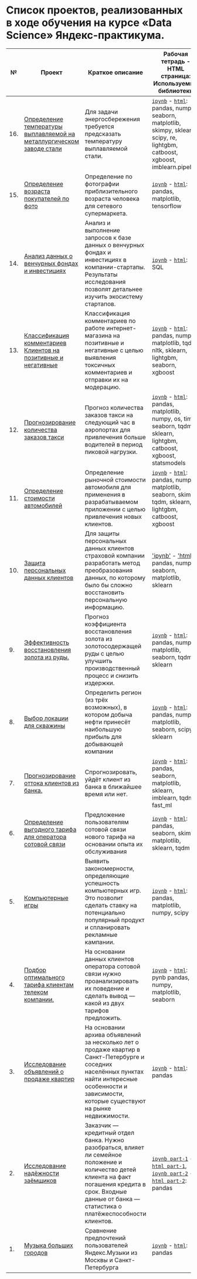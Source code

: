 # Список проектов, реализованных в ходе обучения на курсе «Data Science» Яндекс-практикума.

|№|Проект|Краткое описание|Рабочая тетрадь - HTML страница: Используемые библиотеки|
|---|---|---|---|
|16.|[Определение температуры выплавляемой на металлургическом заводе стали](./projects/README_20_STEEL.md)|Для задачи энергосбережения требуется предсказать температуру выплавляемой стали.|[`ipynb`](./projects/ds_sprint_20_STEEL_final_project.ipynb) - [`html`](./projects/ds_sprint_20_STEEL_final_project.html): pandas, numpy, seaborn, matplotlib, skimpy, sklearn, scipy, re, lightgbm, catboost, xgboost, imblearn.pipeline|
|15.|[Определение возраста покупателей по фото](./projects/README_18_AGE_PERSON.md)|Определение по фотографии приблизительного возраста человека для сетевого супермаркета.|[`ipynb`](./projects/ds_sprint_18_AGE_PERSON_computer_vision.ipynb) - [`html`](./projects/ds_sprint_18_AGE_PERSON_computer_vision.html): pandas, matplotlib, tensorflow|
|14.|[Анализ данных о венчурных фондах и инвестициях](./projects/README_17_SQL_INVESTMENT_FUNDS.md)|Анализ и выполнение запросов к базе данных о венчурных фондах и инвестициях в компании-стартапы. Результаты исследования позволят детальнее изучить экосистему стартапов.|[`ipynb`](./projects/ds_sprint_17_SQL_INVESTMENT_FUNDS.ipynb) - [`html`](./projects/ds_sprint_17_SQL_INVESTMENT_FUNDS.html): SQL|
|13.|[Классификация комментариев Клиентов на позитивные и негативные](./projects/README_16_TOXIC_WORDS.md)|Классификация комментариев по работе интернет-магазина на позитивные и негативные с целью выявления токсичных комментариев и отправки их на модерацию.|[`ipynb`](./projects/ds_sprint_16_TOXIC_WORDS.ipynb) - [`html`](./projects/ds_sprint_16_TOXIC_WORDS.html): pandas, numpy, matplotlib, tqdm, nltk, sklearn, lightgbm, seaborn, xgboost|
|12.|[Прогнозирование количества заказов такси](./projects/README_15_ORDERING_TAXI.md)|Прогноз количества заказов такси на следующий час в аэропортах для привлечения больше водителей в период пиковой нагрузки.|[`ipynb`](./projects/ds_sprint_15_ORDERING_TAXI.ipynb) - [`html`](./projects/ds_sprint_15_ORDERING_TAXI.html): pandas, matplotlib, numpy, os, time, seaborn, tqdm, sklearn, lightgbm, catboost, xgboost, statsmodels|
|11.|[Определение стоимости автомобилей](./projects/README_14_AUTO_PRICE.md)|Определение рыночной стоимости автомобиля для применения в разрабатываемом приложении с целью привлечения новых клиентов.|[`ipynb`](./projects/ds_sprint_14_AUTO_PRICE.ipynb) - [`html`](./projects/ds_sprint_14_AUTO_PRICE.html): pandas, numpy, matplotlib, seaborn, skimpy, tqdm, sklearn, lightgbm, catboost, xgboost|
|10.|[Защита персональных данных клиентов](./projects/README_13_PERSONAL_DATA.md)|Для защиты персональных данных клиентов страховой компании разработать метод преобразования данных, по которому было бы сложно восстановить персональную информацию.|['ipynb'](./projects/ds_sprint_13_PERSONAL_DATA.ipynb) - ['html'](./projects/ds_sprint_13_PERSONAL_DATA.html): pandas, numpy, seaborn, matplotlib, sklearn|
|9.|[Эффективность восстановления золота из руды.](./projects/README_12_GOLD_PRODUCER.md)|Прогноз коэффициента восстановления золота из золотосодержащей руды с целью улучшить производственный процесс и снизить издержки.|[`ipynb`](./projects/ds_sprint_12_GOLD_PRODUCER.ipynb) - [`html`](./projects/ds_sprint_12_GOLD_PRODUCER.html): pandas, numpy, matplotlib, seaborn, tqdm, sklearn|
|8.|[Выбор локации для скважины](./projects/README_11_GEO_DATA.md)|Определить регион (из трёх возможных), в котором добыча нефти принесёт наибольшую прибыль для добывающей компании|[`ipynb`](./projects/ds_sprint_11_GEO_DATA.ipynb) - [`html`](./projects/ds_sprint_11_GEO_DATA.html): pandas, numpy, matplotlib, seaborn, scipy, sklearn|
|7.|[Прогнозирование оттока клиентов из банка.](./projects/README_10_BANK_CLIENTS.md)|Спрогнозировать, уйдёт клиент из банка в ближайшее время или нет.|[`ipynb`](./projects/ds_sprint_10_BANK_CLIENTS.ipynb) - [`html`](./projects/ds_sprint_10_BANK_CLIENTS.html): pandas, seaborn, matplotlib, sklearn, imblearn, tqdm, fast_ml|
|6.|[Определение выгодного тарифа для оператора сотовой связи](./projects/README_09_MOBILE_COMPANY.md)|Предложение пользователям сотовой связи нового тарифа на основании опыта их обслуживания|[`ipynb`](./projects/ds_sprint_09_ML_MOBILE_COMPANY.ipynb) - [`html`](./projects/ds_sprint_09_ML_MOBILE_COMPANY.html): pandas, seaborn, skimpy, matplotlib, sklearn, tqdm|
|5.|[Компьютерные игры](./projects/README_08_COMPUTER_GAMES.md)|Выявить закономерности, определяющие успешность компьютерных игр. Это позволит сделать ставку на потенциально популярный продукт и спланировать рекламные кампании.|[`ipynb`](./projects/ds_sprint_08_COMPUTER_GAMES.ipynb) - [`html`](./projects/ds_sprint_08_COMPUTER_GAMES.html): pandas, matplotlib, numpy, scipy|
|4.|[Подбор оптимального тарифа клиентам телеком компании.](./projects/README_06_BEST_CELLULAR_TARIFF.md "README.md")|На основании данных клиентов оператора сотовой связи нужно проанализировать их поведение и сделать вывод — какой из двух тарифов предложить.|[`ipynb`](./projects/ds_sprint_06_statistic_BEST_CELLULAR_TARIFF.ipy0nb "notebook.ipynb") - [`html`](./projects/ds_sprint_06_statistic_BEST_CELLULAR_TARIFF.ipy0nb "notebook.html"): pynb	pandas, numpy, matplotlib, seaborn|
|3.|[Исследование объявлений о продаже квартир](./projects/README_05_REAL_ESTATE_SPB.md "README.md")|На основании архива объявлений за несколько лет о продаже квартир в Санкт-Петербурге и соседних населённых пунктах найти интересные особенности и зависимости, которые существуют на рынке недвижимости.|[`ipynb`](./projects/ds_sprint_05_REAL_ESTATE_SPB.ipynb "notebook.ipynb") - [`html`](./projects/ds_sprint_05_REAL_ESTATE_SPB.ipynb "notebook.html"): pandas|
|2.|[Исследование надёжности заёмщиков](./projects/README_04_RELIABILITY_BORROWERS.md "README.md")|Заказчик — кредитный отдел банка. Нужно разобраться, влияет ли семейное положение и количество детей клиента на факт погашения кредита в срок. Входные данные от банка — статистика о платёжеспособности клиентов.|[`ipynb part-1`](./projects/ds_sprint_04_n1_data_preprocessing_RELIABILITY_BORROWERS.ipynb "notebook1.ipynb") - [`html part-1`](./projects/ds_sprint_04_n1_data_preprocessing_RELIABILITY_BORROWERS.html), [`ipynb part-2`](./projects/ds_sprint_04_n2_data_preprocessing_RELIABILITY_BORROWERS.ipynb "notebook2.ipynb") - [`html part-2`](./projects/ds_sprint_04_n2_data_preprocessing_RELIABILITY_BORROWERS.html): pandas|
|1.|[Музыка больших городов](./projects/README_03_MUSIC_MOSCOW_SPB.md "README.md")|Сравнение предпочтений пользователей Яндекс.Музыки из Москвы и Санкт-Петербурга|[`ipynb`](./projects/ds_sprint_03_MUSIC_MOSCOW_SPB.ipynb "notebook.ipynb") - [`html`](./projects/ds_sprint_03_MUSIC_MOSCOW_SPB.ipynb "notebook.html"): pandas|
